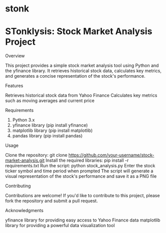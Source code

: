 # stonk

STonklysis: Stock Market Analysis Project
=====================================
Overview

This project provides a simple stock market analysis tool using Python and the yfinance library. It retrieves historical stock data, calculates key metrics, and generates a concise representation of the stock's performance.

Features

Retrieves historical stock data from Yahoo Finance
Calculates key metrics such as moving averages and current price

Requirements

1. Python 3.x
2. yfinance library (pip install yfinance)
3. matplotlib library (pip install matplotlib)
4. pandas library (pip install pandas)

Usage

Clone the repository: git clone https://github.com/your-username/stock-market-analysis.git
Install the required libraries: pip install -r requirements.txt
Run the script: python stock_analysis.py
Enter the stock ticker symbol and time period when prompted
The script will generate a visual representation of the stock's performance and save it as a PNG file

Contributing

Contributions are welcome! If you'd like to contribute to this project, please fork the repository and submit a pull request.

Acknowledgments

yfinance library for providing easy access to Yahoo Finance data
matplotlib library for providing a powerful data visualization tool
